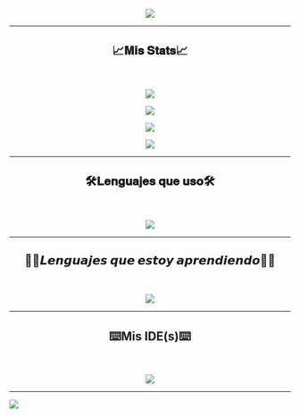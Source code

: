<p align="center"><img src="https://readme-typing-svg.demolab.com?font=Fira+Code&pause=1000&center=true&vCenter=true&width=435&lines=Hola+soy+Iker+Erdociain;Estudiante+y+Programador"></a></p>

<hr/>

<h2 align="center">📈𝐌𝐢𝐬 𝐒𝐭𝐚𝐭𝐬📈</h2>

<br/>

<p align="center">
 <img src="https://streak-stats.demolab.com?user=IkerOwO&theme=calm&border_radius=15&date_format=M%20j%5B%2C%20Y%5D"/>

<p align="center">
 <img src="https://github-readme-stats-eight-theta.vercel.app/api/top-langs/?username=IkerOwO&layout=compact&langs_count=8&theme=radical&locale=en"/>
<p align="center">
    <img src="https://github-readme-activity-graph.vercel.app/graph?username=IkerOwO&theme=modern-lilac"/>

<p align="center">
 <img src="https://github-profile-trophy.vercel.app/?username=IkerOwO&theme=discord"</a></p>

<hr/>

<h2 align="center">🛠️𝐋𝐞𝐧𝐠𝐮𝐚𝐣𝐞𝐬 𝐪𝐮𝐞 𝐮𝐬𝐨🛠️</h2>
<br/>

<p align="center">
  <a href="https://skillicons.dev">
    <img src="https://skillicons.dev/icons?i=html,css,js,react,py,mysql,)](https://skillicons.dev)" />
  </a>
</p>

<hr/>

<h2 align="center">👨‍💻𝙇𝙚𝙣𝙜𝙪𝙖𝙟𝙚𝙨 𝙦𝙪𝙚 𝙚𝙨𝙩𝙤𝙮 𝙖𝙥𝙧𝙚𝙣𝙙𝙞𝙚𝙣𝙙𝙤👨‍💻</h2>
<br/>

<p align="center">
  <a href="https://skillicons.dev">
    <img src="https://skillicons.dev/icons?i=c,cpp,java,)](https://skillicons.dev)" />
  </a>
</p>

<hr/>

<h2 align="center">⌨️Mis IDE(s)⌨️</h2>
<br/>

<p align="center">
  <a href="https://skillicons.dev">
    <img src="https://skillicons.dev/icons?i=vscode,visualstudio,idea,pycharm,)](https://skillicons.dev)" />
  </a>
</p>

<hr/>

![](https://raw.githubusercontent.com/Trilokia/Trilokia/379277808c61ef204768a61bbc5d25bc7798ccf1/bottom_header.svg)

